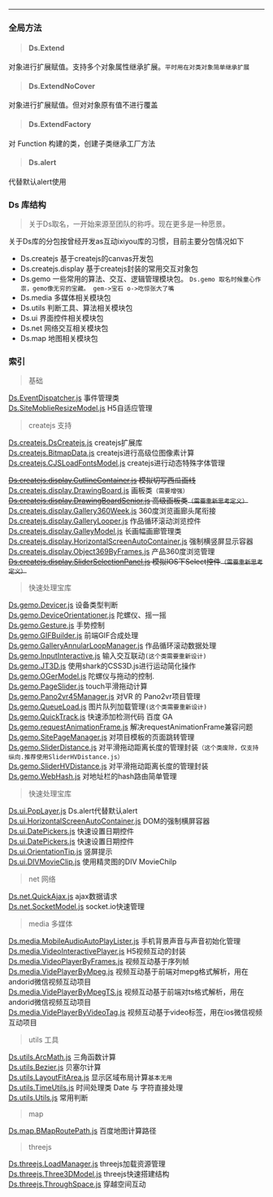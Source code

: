 ---

### 全局方法

> #### Ds.Extend

对象进行扩展赋值。支持多个对象属性继承扩展。`平时用在对类对象简单继承扩展`

> #### Ds.ExtendNoCover

对象进行扩展赋值。但对对象原有值不进行覆盖

> #### Ds.ExtendFactory

对 Function 构建的类，创建子类继承工厂方法

> #### Ds.alert

代替默认alert使用

### Ds 库结构
> 关于Ds取名，一开始来源至团队的称呼。现在更多是一种愿景。

关于Ds库的分包按曾经开发as互动ixiyou库的习惯，目前主要分包情况如下

- Ds.createjs 基于createjs的canvas开发包
- Ds.createjs.display  基于createjs封装的常用交互对象包
- Ds.gemo 一些常用的算法、交互、逻辑管理模块包。
`Ds.gemo 取名时候童心作祟，gemo像无穷的宝藏。 gem->宝石 o->吃惊张大了嘴`
- Ds.media 多媒体相关模块包
- Ds.utils 判断工具、算法相关模块包
- Ds.ui 界面控件相关模块包
- Ds.net 网络交互相关模块包
- Ds.map 地图相关模块包

### 索引
>基础

[Ds.EventDispatcher.js](Ds/EventDispatcher)                    事件管理类 <br/>
[Ds.SiteMoblieResizeModel.js](Ds/SiteMoblieResizeModel)         H5自适应管理<br/>

>createjs 支持

[Ds.createjs.DsCreatejs.js]()                                   createjs扩展库<br/>
[Ds.createjs.BitmapData.js]()                                   createjs进行高级位图像素计算<br/>
[Ds.createjs.CJSLoadFontsModel.js]()                            createjs进行动态特殊字体管理<br/>

~~[Ds.createjs.display.CutlineContainer.js]()                   模拟切写西瓜画线<br/>~~
[Ds.createjs.display.DrawingBoard.js]()                         画板类`（需要增强）`<br/>
~~[Ds.createjs.display.DrawingBoardSenior.js]()                 高级画板类`（需要重新思考定义）`<br/>~~
[Ds.createjs.display.Gallery360Week.js]()                       360度浏览画廊头尾衔接<br/>
[Ds.createjs.display.GalleryLooper.js]()  作品循环滚动浏览控件<br/>
[Ds.createjs.display.GalleyModel.js]()  长画幅画廊管理类<br/>
[Ds.createjs.display.HorizontalScreenAutoContainer.js]()  强制横竖屏显示容器<br/>
[Ds.createjs.display.Object369ByFrames.js]()  产品360度浏览管理<br/>
~~[Ds.createjs.display.SliderSelectionPanel.js]()  模拟IOS下Select控件`（需要重新思考定义）`<br/>~~

>快速处理宝库

[Ds.gemo.Devicer.js]()  设备类型判断<br/>
[Ds.gemo.DeviceOrientationer.js]()  陀螺仪、摇一摇<br/>
[Ds.gemo.Gesture.js]()  手势控制<br/>
[Ds.gemo.GIFBuilder.js]()  前端GIF合成处理<br/>
[Ds.gemo.GalleryAnnularLoopManager.js]()  作品循环滚动数据处理<br/>
[Ds.gemo.InputInteractive.js]()  输入交互联动`(这个类需要重新设计)`<br/>
[Ds.gemo.JT3D.js]()       使用shark的CSS3D.js进行运动简化操作<br/>
[Ds.gemo.OGerModel.js]()  陀螺仪与拖动的控制.<br/>
[Ds.gemo.PageSlider.js]()  touch平滑拖动计算<br/>
[Ds.gemo.Pano2vr45Manager.js]()  对VR 的 Pano2vr项目管理<br/>
[Ds.gemo.QueueLoad.js]()  图片队列加载管理`(这个类需要重新设计)`<br/>
[Ds.gemo.QuickTrack.js]()  快速添加检测代码  百度  GA<br/>
[Ds.gemo.requestAnimationFrame.js]()  解决requestAnimationFrame兼容问题<br/>
[Ds.gemo.SitePageManager.js]()  对项目模板的页面跳转管理<br/>
[Ds.gemo.SliderDistance.js]()  对平滑拖动距离长度的管理封装`（这个类废除，仅支持纵向.推荐使用SliderHVDistance.js）`<br/>
[Ds.gemo.SliderHVDistance.js]()  对平滑拖动距离长度的管理封装<br/>
[Ds.gemo.WebHash.js]() 对地址栏的hash路由简单管理<br/>

>快速处理宝库

[Ds.ui.PopLayer.js]() Ds.alert代替默认alert <br/>
[Ds.ui.HorizontalScreenAutoContainer.js]() DOM的强制横屏容器 <br/>
[Ds.ui.DatePickers.js]() 快速设置日期控件 <br/>
[Ds.ui.DatePickers.js]() 快速设置日期控件 <br/>
[Ds.ui.OrientationTip.js]() 竖屏提示 <br/>
[Ds.ui.DIVMovieClip.js]() 使用精灵图的DIV MovieChilp <br/>

>net 网络

[Ds.net.QuickAjax.js]() ajax数据请求 <br/>
[Ds.net.SocketModel.js]() socket.io快速管理 <br/>

>media 多媒体

[Ds.media.MobileAudioAutoPlayLister.js]() 手机背景声音与声音初始化管理 <br/>
[Ds.media.VideoInteractivePlayer.js]() H5视频互动的封装 <br/>
[Ds.media.VideoPlayerByFrames.js]() 视频互动基于序列帧 <br/>
[Ds.media.VidePlayerByMpeg.js]() 视频互动基于前端对mepg格式解析，用在andorid微信视频互动项目<br/>
[Ds.media.VidePlayerByMpegTS.js]() 视频互动基于前端对ts格式解析，用在andorid微信视频互动项目<br/>
[Ds.media.VidePlayerByVideoTag.js]() 视频互动基于video标签，用在ios微信视频互动项目<br/>

>utils 工具

[Ds.utils.ArcMath.js]() 三角函数计算 <br/>
[Ds.utils.Bezier.js]() 贝塞尔计算 <br/>
[Ds.utils.LayoutFitArea.js]() 显示区域布局计算`基本无用` <br/>
[Ds.utils.TimeUtils.js]() 时间处理类 Date 与 字符直接处理 <br/>
[Ds.utils.Utils.js]() 常用判断 <br/>

>map

[Ds.map.BMapRoutePath.js]() 百度地图计算路径 <br/>

>threejs

[Ds.threejs.LoadManager.js]() threejs加载资源管理 <br/>
[Ds.threejs.Three3DModel.js]() threejs快速搭建结构 <br/>
[Ds.threejs.ThroughSpace.js]() 穿越空间互动 <br/>
